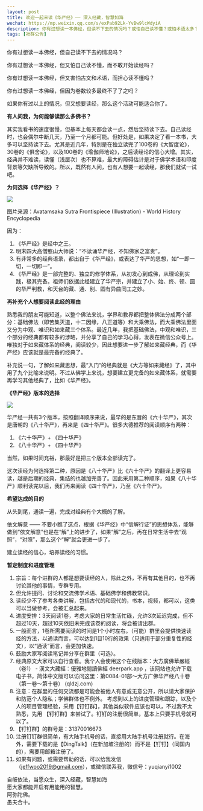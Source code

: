 ```yaml
---
layout: post
title: 欢迎一起来读《华严经》—— 深入经藏，智慧如海
wechat: https://mp.weixin.qq.com/s/exPab92Lk-YvBw9lcWdyiA
description: 你有过想读一本佛经，但读不下去的情况吗？或怕自己读不懂？或怕术语太多？或无人鼓励和监督？如果你有过以上的情况，但又想要读经，那么这个活动可能就很适合你了。
tags: [社群公告]
---
```


你有过想读一本佛经，但自己读不下去的情况吗？

你有过想读一本佛经，但又怕自己读不懂，而不敢开始读经吗？

你有过想读一本佛经，但又害怕古文和术语，而担心读不懂吗？

你有过想读一本佛经，但因为卷数较多最终不了了之吗？

如果你有过以上的情况，但又想要读经，那么这个活动可能适合你了。

**有人问我，为何能够读那么多佛书？**

其实我看书的速度很慢，但基本上每天都会读一点，然后坚持读下去。自己读经时，也会偶尔中断几天，乃至一个月都可能。但好处是，如果决定了看一本书，大多可以坚持读下去。尤其是近几年，特別是在独立读完了100卷的《大智度论》，30卷的《俱舍论》，以及100卷的《瑜伽师地论》，之后读经论的信心大增。其实，经典并不难读，读懂（浅层次）也不算难，最大的障碍估计是对于佛学术语和印度背景等欠缺所导致的。所以，既然有人问，也有人想要一起读经，那我们就试一试吧。

**为何选择《华严经》？**

![](../images/2023-05-29-18-49-24.png)

图片来源：Avatamsaka Sutra Frontispiece (Illustration) - World History Encyclopedia

因为：
1. 《华严经》是经中之王。
2. 明末四大高僧憨山大师说：“不读诵华严经，不知佛家之富贵”。
3. 有非常多的经典语录，都出自于《华严经》，或表达了华严的思想，如“一即一切，一切即一”。
4. 《华严经》是一部完整的、独立的修学体系，从初发心到成佛，从理论到实践，极其完备。祖师们依据此经建立了华严宗，并建立了小、始、终、顿、圆的华严判教，和天台的藏、通、别、圆有异曲同工之妙。

**再补充个人想要阅读此经的理由**

熟悉我的朋友可能知道，以整个佛法来说，学界和教界都把整体佛法分成两个部分：基础佛法（即苦集灭道，十二因缘，八正道等）和大乘佛法，而大乘佛法里面又分为中观、唯识和如来藏三个体系。最近几年，我把基础佛法，中观和唯识，三个部分的经典都有较多的涉略，并分享了自己的学习心得，发表在微信公众号上。唯独对于如来藏体系的经典，阅读较少，因此想要进一步了解如来藏经典，而《华严经》应该就是最完备的经典了。

补充说一句，了解如来藏思想，最“入门“的经典就是《大方等如来藏经》了，其中用了九个比喻来说明。不过从佛学上来说，想要建立更完备的如来藏体系，就需要再学习其他经典了，比如《华严经》。

**《华严经》版本的选择**

![](../images/2023-05-29-18-50-28.png)

华严经一共有3个版本，按照翻译顺序来说，最早的是东晋的《六十华严》，其次是唐朝的《八十华严》，再来是《四十华严》。很多大德推荐的阅读顺序有两种：

1. 《六十华严》+ 《四十华严》
2. 《八十华严》+ 《四十华严》

当然，如果时间充裕，那最好是把三个版本全部读完了。

这次读经为何选择第二种，原因是《八十华严》比《六十华严》的翻译上更容易读，越是后期的经典，集结的也越加完善了。因此采用第二种顺序，如果《八十华严》顺利读完以后，我们再来阅读《四十华严》，乃至《六十华严》。

**希望达成的目的**

从头到尾，通读一遍，完成对经典有个大概的了解。

依文解意 —— 不要小瞧了这点，根据《华严经》中“信解行证”的思想体系，能够做到“依文解意”也是在“解”上的进步了，如果“解”之后，再在日常生活中去“观照”，“对照”，那么这个“解”就会更进一步了。

建立读经的信心，培养读经的习惯。

**暂定制度和进度管理**

1. 宗旨：每个进群的人都是想要读经的人，除此之外，不再有其他目的，也不再讨论其他的事情，专群专用。
2. 但允许提问、讨论和交流佛学术语、基础佛学和佛教常识。
3. 读经少不了参考各类讲解，包括古代的和现代的，书本，视频，都可以，这类可以当做参考，会被汇总起来。
4. 进度安排：3天阅读1卷，考虑大家的日常生活忙碌，允许3次延迟完成，但不超过10天，超过10天依旧未完成该卷的阅读，将会被请出群。
5. 一般而言，1卷所需要阅读的时间是1个小时左右。（可能）群里会提供快速读经的方法，以通读而言，可以达到1目10行的效果（只适用于部分重复性的经文），以“通读”而言，会更加快速。
6. 鼓励大家写阅读笔记并分享在群里（可选）。
7. 经典原文大家可以自行查看。我个人会使用这个在线版本：大方廣佛華嚴經（卷1） - 漢文大藏經：優雅地閱讀佛經 deerpark.app ，该网站也允许下载电子书，简体中文版可以访问这里：第0084-01部～大方广佛华严经八十卷（第一卷～第十卷） (qldzj.com) 
8. 注意：在群里的任何交流都是可能会被他人有意或无意公开，所以请大家保护和防范个人隐私；学佛群体也不例外。
考虑到以上的进度管理和跟踪，以及个人的项目管理经验，采用【钉钉群】，其他类似软件应该也可以，不过我不太熟悉，先用 【钉钉群】来尝试了。钉钉的注册很简单，基本上只要手机号就可以了。
  1. 【钉钉群】的群号是：31370016673
  2. 注册钉钉群很简单，有大陆手机号的话，直接用大陆手机号注册就行。在海外，需要下载的是【DingTalk】（在新加坡注册的）而不是【钉钉】（同国内的），需要用邮箱注册了。
9. 如果有问题，或需要帮助的话，可以给我发信 （jeffwoo2019@gmail.com），或微信联系我，微信号：yuqianyi1002

自皈依法，当愿众生，深入经藏，智慧如海<br/>
愿大家都能开启有用能用的智慧。<br/>
阿弥陀佛。<br/>
愚夫合十。
